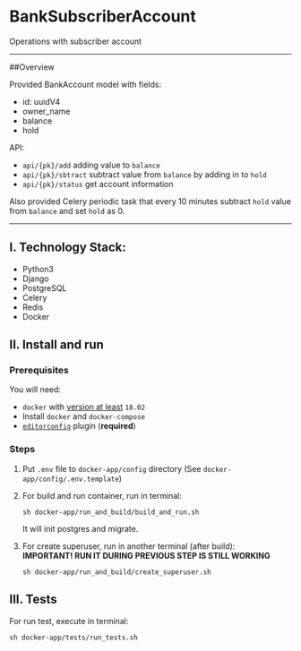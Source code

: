 # BankSubscriberAccount
Operations with subscriber account

---

##Overview

Provided BankAccount model with fields:

- id: uuidV4
- owner_name
- balance
- hold

API:

- `api/{pk}/add` adding value to `balance`
- `api/{pk}/sbtract` subtract value from `balance` by adding in to `hold`
- `api/{pk}/status` get account information

Also provided Celery periodic task that every 10 minutes subtract `hold` value from `balance` and set `hold` as 0.

---  

## I. Technology Stack:  

- Python3  
- Django  
- PostgreSQL
- Celery
- Redis
- Docker

## II. Install and run

### Prerequisites

You will need:

- `docker` with [version at least](https://docs.docker.com/compose/compose-file/#compose-and-docker-compatibility-matrix) `18.02`
- Install `docker` and `docker-compose`
- [`editorconfig`](http://editorconfig.org/) plugin (**required**)

### Steps

1. Put `.env` file to `docker-app/config` directory (See `docker-app/config/.env.template`)


2. For build and run container, run in terminal:
    ```shell
    sh docker-app/run_and_build/build_and_run.sh
    ```
    It will init postgres and migrate.
   

3. For create superuser, run in another terminal (after build):  
   **IMPORTANT! RUN IT DURING PREVIOUS STEP IS STILL WORKING**
    ```shell
    sh docker-app/run_and_build/create_superuser.sh
    ```
   
## III. Tests

For run test, execute in terminal:
```shell
sh docker-app/tests/run_tests.sh
```
